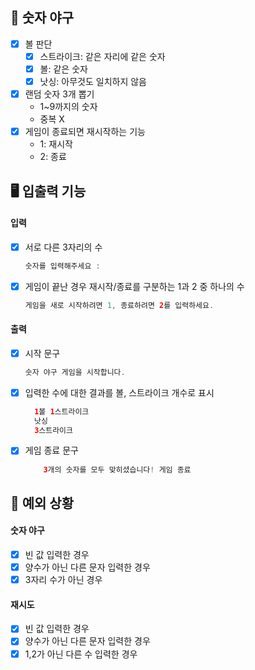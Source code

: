 ## 🌟 숫자 야구

- [x] 볼 판단
    - [x] 스트라이크: 같은 자리에 같은 숫자
    - [x] 볼: 같은 숫자
    - [x] 낫싱: 아무것도 일치하지 않음
- [x] 랜덤 숫자 3개 뽑기
    - 1~9까지의 숫자
    - 중복 X
- [x] 게임이 종료되면 재시작하는 기능
    - 1: 재시작
    - 2: 종료

## 🖥 입출력 기능

#### 입력

- [x] 서로 다른 3자리의 수
  ```java
  숫자를 입력해주세요 :
  ```

- [x] 게임이 끝난 경우 재시작/종료를 구분하는 1과 2 중 하나의 수
  ```java
  게임을 새로 시작하려면 1, 종료하려면 2를 입력하세요.
  ```

#### 출력

- [x] 시작 문구
  ```java
  숫자 야구 게임을 시작합니다.
  ```

- [x] 입력한 수에 대한 결과를 볼, 스트라이크 개수로 표시
  ```java
    1볼 1스트라이크
    낫싱
    3스트라이크
  ```

- [x] 게임 종료 문구
    ```java
        3개의 숫자를 모두 맞히셨습니다! 게임 종료
    ```

## 👾 예외 상황

#### 숫자 야구

- [x] 빈 값 입력한 경우
- [x] 양수가 아닌 다른 문자 입력한 경우
- [x] 3자리 수가 아닌 경우

#### 재시도

- [x] 빈 값 입력한 경우
- [x] 양수가 아닌 다른 문자 입력한 경우
- [x] 1,2가 아닌 다른 수 입력한 경우